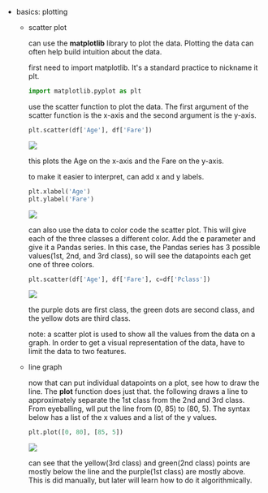 -   basics: plotting
    -   scatter plot
        
        can use the **matplotlib** library to plot the data. Plotting the data can often help build intuition about the data.
        
        first need to import matplotlib. It's a standard practice to nickname it plt.
        
        ```python
        import matplotlib.pyplot as plt
        ```
        
        use the scatter function to plot the data. The first argument of the scatter function is the x-axis and the second argument is the y-axis.
        
        ```python
        plt.scatter(df['Age'], df['Fare'])
        ```
        
        ![](https://s3.us-west-2.amazonaws.com/secure.notion-static.com/3f6f0e4a-840d-449c-9a09-d0f9ccf640ac/Untitled.png?X-Amz-Algorithm=AWS4-HMAC-SHA256&X-Amz-Credential=AKIAT73L2G45O3KS52Y5%2F20210308%2Fus-west-2%2Fs3%2Faws4_request&X-Amz-Date=20210308T164641Z&X-Amz-Expires=86400&X-Amz-Signature=a6a990ebc9b347f91cdb370be5d1ae58fdc1615531925a210a30b9f542ed4037&X-Amz-SignedHeaders=host&response-content-disposition=filename%20%3D%22Untitled.png%22)
        
        this plots the Age on the x-axis and the Fare on the y-axis.
        
        to make it easier to interpret, can add x and y labels.
        
        ```python
        plt.xlabel('Age')
        plt.ylabel('Fare')
        ```
        
        ![](https://s3.us-west-2.amazonaws.com/secure.notion-static.com/28f8fb5f-a817-41b2-938e-28d87054f0f3/Untitled.png?X-Amz-Algorithm=AWS4-HMAC-SHA256&X-Amz-Credential=AKIAT73L2G45O3KS52Y5%2F20210308%2Fus-west-2%2Fs3%2Faws4_request&X-Amz-Date=20210308T164654Z&X-Amz-Expires=86400&X-Amz-Signature=97b943e1d92571dd4d491ebeb76c9c9c91f4575815b1b6ec71604cf1bbaf9df7&X-Amz-SignedHeaders=host&response-content-disposition=filename%20%3D%22Untitled.png%22)
        
        can also use the data to color code the scatter plot. This will give each of the three classes a different color. Add the **c** parameter and give it a Pandas series. In this case, the Pandas series has 3 possible values(1st, 2nd, and 3rd class), so will see the datapoints each get one of three colors.
        
        ```python
        plt.scatter(df['Age'], df['Fare'], c=df['Pclass'])
        ```
        
        ![](https://s3.us-west-2.amazonaws.com/secure.notion-static.com/2a5f3c47-7069-4e2f-a563-66129d8b4295/Untitled.png?X-Amz-Algorithm=AWS4-HMAC-SHA256&X-Amz-Credential=AKIAT73L2G45O3KS52Y5%2F20210308%2Fus-west-2%2Fs3%2Faws4_request&X-Amz-Date=20210308T164706Z&X-Amz-Expires=86400&X-Amz-Signature=b0dd41e4da6e25a7c51a88781be08d57b5ecdd2bd485d7ff415620961d3512a0&X-Amz-SignedHeaders=host&response-content-disposition=filename%20%3D%22Untitled.png%22)
        
        the purple dots are first class, the green dots are second class, and the yellow dots are third class.
        
        note: a scatter plot is used to show all the values from the data on a graph. In order to get a visual representation of the data, have to limit the data to two features.
        
    -   line graph
        
        now that can put individual datapoints on a plot, see how to draw the line. The **plot** function does just that. the following draws a line to approximately separate the 1st class from the 2nd and 3rd class. From eyeballing, wll put the line from (0, 85) to (80, 5). The syntax below has a list of the x values and a list of the y values.
        
        ```python
        plt.plot([0, 80], [85, 5])
        ```
        
        ![](https://s3.us-west-2.amazonaws.com/secure.notion-static.com/5611aa19-0236-4cf2-840b-6040148037c0/Untitled.png?X-Amz-Algorithm=AWS4-HMAC-SHA256&X-Amz-Credential=AKIAT73L2G45O3KS52Y5%2F20210308%2Fus-west-2%2Fs3%2Faws4_request&X-Amz-Date=20210308T164723Z&X-Amz-Expires=86400&X-Amz-Signature=d50a2914b821028b6dfbbc2c719ac067a35300582f4292aab569eea050bcb0fd&X-Amz-SignedHeaders=host&response-content-disposition=filename%20%3D%22Untitled.png%22)
        
        can see that the yellow(3rd class) and green(2nd class) points are mostly below the line and the purple(1st class) are mostly above. This is did manually, but later will learn how to do it algorithmically.